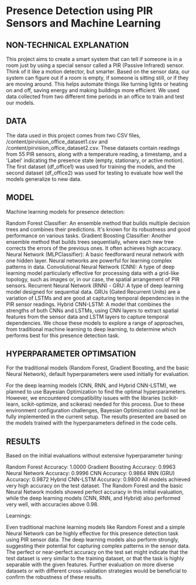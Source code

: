 # Presence Detection using PIR Sensors and Machine Learning


## NON-TECHNICAL EXPLANATION

This project aims to create a smart system that can tell if someone is in a room just by using a special sensor called a PIR (Passive Infrared) sensor. Think of it like a motion detector, but smarter. Based on the sensor data, our system can figure out if a room is empty, if someone is sitting still, or if they are moving around. This helps automate things like turning lights or heating on and off, saving energy and making buildings more efficient. We used data collected from two different time periods in an office to train and test our models.

## DATA
The data used in this project comes from two CSV files, /content/pirvision_office_dataset1.csv and /content/pirvision_office_dataset2.csv. These datasets contain readings from 55 PIR sensors, along with a temperature reading, a timestamp, and a 'Label' indicating the presence state (empty, stationary, or active motion). The first dataset (df_office1) was used for training the models, and the second dataset (df_office2) was used for testing to evaluate how well the models generalize to new data.

## MODEL 
Machine learning models for presence detection:

Random Forest Classifier: An ensemble method that builds multiple decision trees and combines their predictions. It's known for its robustness and good performance on various tasks.
Gradient Boosting Classifier: Another ensemble method that builds trees sequentially, where each new tree corrects the errors of the previous ones. It often achieves high accuracy.
Neural Network (MLPClassifier): A basic feedforward neural network with one hidden layer. Neural networks are powerful for learning complex patterns in data.
Convolutional Neural Network (CNN): A type of deep learning model particularly effective for processing data with a grid-like topology, such as images or, in our case, the spatial arrangement of PIR sensors.
Recurrent Neural Network (RNN) - GRU: A type of deep learning model designed for sequential data. GRUs (Gated Recurrent Units) are a variation of LSTMs and are good at capturing temporal dependencies in the PIR sensor readings.
Hybrid CNN-LSTM: A model that combines the strengths of both CNNs and LSTMs, using CNN layers to extract spatial features from the sensor data and LSTM layers to capture temporal dependencies.
We chose these models to explore a range of approaches, from traditional machine learning to deep learning, to determine which performs best for this presence detection task.

## HYPERPARAMETER OPTIMSATION
For the traditional models (Random Forest, Gradient Boosting, and the basic Neural Network), default hyperparameters were used initially for evaluation.

For the deep learning models (CNN, RNN, and Hybrid CNN-LSTM), we planned to use Bayesian Optimization to find the optimal hyperparameters. However, we encountered compatibility issues with the libraries (scikit-learn, scikit-optimize, and scikeras) needed for this process. Due to these environment configuration challenges, Bayesian Optimization could not be fully implemented in the current setup. The results presented are based on the models trained with the hyperparameters defined in the code cells.

## RESULTS
Based on the initial evaluations without extensive hyperparameter tuning:

Random Forest Accuracy: 1.0000
Gradient Boosting Accuracy: 0.9963
Neural Network Accuracy: 0.9996
CNN Accuracy: 0.9864
RNN (GRU) Accuracy: 0.9872
Hybrid CNN-LSTM Accuracy: 0.9800
All models achieved very high accuracy on the test dataset. The Random Forest and the basic Neural Network models showed perfect accuracy in this initial evaluation, while the deep learning models (CNN, RNN, and Hybrid) also performed very well, with accuracies above 0.98.

Learnings:

Even traditional machine learning models like Random Forest and a simple Neural Network can be highly effective for this presence detection task using PIR sensor data.
The deep learning models also perform strongly, suggesting their potential for capturing complex patterns in the sensor data.
The perfect or near-perfect accuracy on the test set might indicate that the test dataset is very similar to the training dataset, or that the task is highly separable with the given features. Further evaluation on more diverse datasets or with different cross-validation strategies would be beneficial to confirm the robustness of these results.
